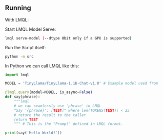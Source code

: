   


## Running

With LMQL:

Start LMQL Model Serve:

```bash
lmql serve-model (--dtype 8bit only if a GPU is supported)
```

Run the Script itself:

```bash
python -m src
```

In Python we can call LMQL like this:

```python
import lmql

MODEL = 'TinyLlama/TinyLlama-1.1B-Chat-v1.0' # Example model used from huggingface

@lmql.query(model=MODEL, is_async=False)
def say(phrase):
    """lmql
    # we can seamlessly use 'phrase' in LMQL
    "Say '{phrase}': [TEST]" where len(TOKENS(TEST)) < 25
    # return the result to the caller
    return TEST
    """ # This is the "Prompt" defined in LMQL format.

print(say('Hello World!'))
```
